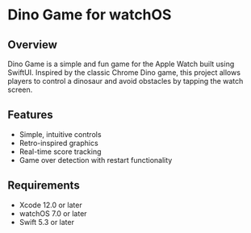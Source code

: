 # Dino Game for watchOS

## Overview
Dino Game is a simple and fun game for the Apple Watch built using SwiftUI. Inspired by the classic Chrome Dino game, this project allows players to control a dinosaur and avoid obstacles by tapping the watch screen.

## Features
- Simple, intuitive controls
- Retro-inspired graphics
- Real-time score tracking
- Game over detection with restart functionality

## Requirements
- Xcode 12.0 or later
- watchOS 7.0 or later
- Swift 5.3 or later
